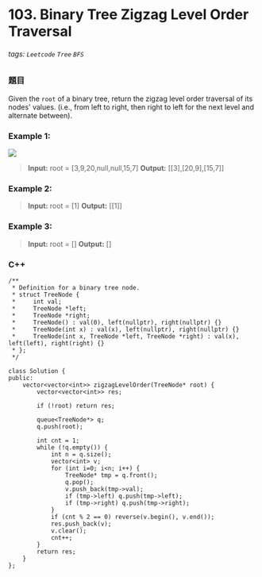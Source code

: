 

# 103. Binary Tree Zigzag Level Order Traversal
###### tags: `Leetcode` `Tree` `BFS`

### 題目
Given the `root` of a binary tree, return the zigzag level order traversal of its nodes' values. (i.e., from left to right, then right to left for the next level and alternate between).

### Example 1:
![](https://i.imgur.com/fj0iJ2Y.png)
> **Input:** root = [3,9,20,null,null,15,7]
> **Output:** [[3],[20,9],[15,7]]

### Example 2:
> **Input:** root = [1]
> **Output:** [[1]]

### Example 3:
> **Input:** root = []
> **Output:** []

### C++
```cpp=
/**
 * Definition for a binary tree node.
 * struct TreeNode {
 *     int val;
 *     TreeNode *left;
 *     TreeNode *right;
 *     TreeNode() : val(0), left(nullptr), right(nullptr) {}
 *     TreeNode(int x) : val(x), left(nullptr), right(nullptr) {}
 *     TreeNode(int x, TreeNode *left, TreeNode *right) : val(x), left(left), right(right) {}
 * };
 */

class Solution {
public:
    vector<vector<int>> zigzagLevelOrder(TreeNode* root) {        
        vector<vector<int>> res;
        
        if (!root) return res;
        
        queue<TreeNode*> q;
        q.push(root);
        
        int cnt = 1;
        while (!q.empty()) {
            int n = q.size();
            vector<int> v;
            for (int i=0; i<n; i++) {
                TreeNode* tmp = q.front();
                q.pop();
                v.push_back(tmp->val);
                if (tmp->left) q.push(tmp->left);
                if (tmp->right) q.push(tmp->right);
            }
            if (cnt % 2 == 0) reverse(v.begin(), v.end()); 
            res.push_back(v);
            v.clear();
            cnt++;
        }     
        return res;  
    }
};
```
